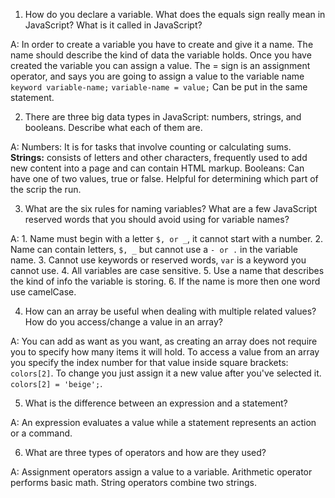 1.  How do you declare a variable. What does the equals sign really mean in JavaScript? What is it called in JavaScript?

A: In order to create a variable you have to create and give it a name. The name should describe the kind of data the variable holds. Once you have created the variable you can assign a value. The = sign is an assignment operator, and says you are going to assign a value to the variable name `keyword variable-name;` `variable-name = value;` Can be put in the same statement.

2.  There are three big data types in JavaScript: numbers, strings, and booleans. Describe what each of them are.

A: Numbers: It is for tasks that involve counting or calculating sums. <b>Strings:</b> consists of letters and other characters, frequently used to add new content into a page and can contain HTML markup. Booleans: Can have one of two values, true or false. Helpful for determining which part of the scrip the run.

3.  What are the six rules for naming variables? What are a few JavaScript reserved words that you should avoid using for variable names?

A: 1. Name must begin with a letter `$, or _`, it cannot start with a number. 2. Name can contain letters, `$, _` but cannot use a `- or .` in the variable name. 3. Cannot use keywords or reserved words, `var` is a keyword you cannot use. 4. All variables are case sensitive. 5. Use a name that describes the kind of info the variable is storing. 6. If the name is more then one word
use camelCase.  

4.  How can an array be useful when dealing with multiple related values? How do you access/change a value in an array?

A: You can add as want as you want, as creating an array does not require you to specify how many items it will hold. To access a value from an array you specify the index number for that value inside square brackets: `colors[2]`. To change you just assign it a new value after you've selected it. `colors[2] = 'beige';`.

5.  What is the difference between an expression and a statement?

A: An expression evaluates a value while a statement represents an action or a command.

6.  What are three types of operators and how are they used?

A: Assignment operators assign a value to a variable. Arithmetic operator performs basic math. String operators combine two strings.
